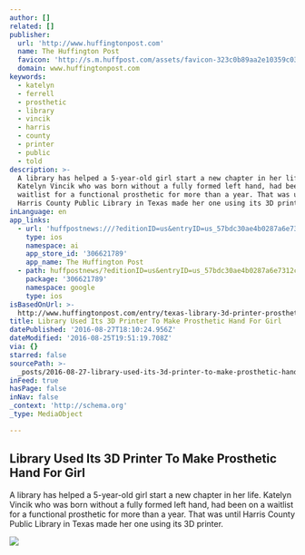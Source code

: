 ```yaml
---
author: []
related: []
publisher:
  url: 'http://www.huffingtonpost.com'
  name: The Huffington Post
  favicon: 'http://s.m.huffpost.com/assets/favicon-323c0b89aa2e10359c0389ac87254b1b.ico'
  domain: www.huffingtonpost.com
keywords:
  - katelyn
  - ferrell
  - prosthetic
  - library
  - vincik
  - harris
  - county
  - printer
  - public
  - told
description: >-
  A library has helped a 5-year-old girl start a new chapter in her life.
  Katelyn Vincik who was born without a fully formed left hand, had been on a
  waitlist for a functional prosthetic for more than a year. That was until
  Harris County Public Library in Texas made her one using its 3D printer.
inLanguage: en
app_links:
  - url: 'huffpostnews:///?editionID=us&entryID=us_57bdc30ae4b0287a6e7312c0'
    type: ios
    namespace: ai
    app_store_id: '306621789'
    app_name: The Huffington Post
  - path: huffpostnews/?editionID=us&entryID=us_57bdc30ae4b0287a6e7312c0
    package: '306621789'
    namespace: google
    type: ios
isBasedOnUrl: >-
  http://www.huffingtonpost.com/entry/texas-library-3d-printer-prosthetic-limb-girl-katelyn-vincik_us_57bdc30ae4b0287a6e7312c0
title: Library Used Its 3D Printer To Make Prosthetic Hand For Girl
datePublished: '2016-08-27T18:10:24.956Z'
dateModified: '2016-08-25T19:51:19.708Z'
via: {}
starred: false
sourcePath: >-
  _posts/2016-08-27-library-used-its-3d-printer-to-make-prosthetic-hand-for-girl.md
inFeed: true
hasPage: false
inNav: false
_context: 'http://schema.org'
_type: MediaObject

---
```

<article style=""><h1>Library Used Its 3D Printer To Make Prosthetic Hand For Girl</h1><p>A library has helped a 5-year-old girl start a new chapter in her life. Katelyn Vincik who was born without a fully formed left hand, had been on a waitlist for a functional prosthetic for more than a year. That was until Harris County Public Library in Texas made her one using its 3D printer.</p><img src="http://img.huffingtonpost.com/asset/2000_1000/57bddd90170000aa0fc75323.jpeg?cache=hdca0wyc69" /></article>